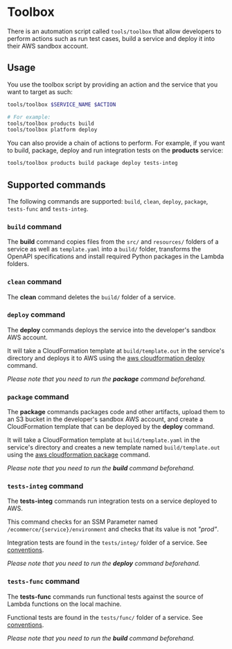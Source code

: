 Toolbox
=======

There is an automation script called `tools/toolbox` that allow developers to perform actions such as run test cases, build a service and deploy it into their AWS sandbox account.

## Usage

You use the toolbox script by providing an action and the service that you want to target as such:

```bash
tools/toolbox $SERVICE_NAME $ACTION

# For example:
tools/toolbox products build
tools/toolbox platform deploy
```

You can also provide a chain of actions to perform. For example, if you want to build, package, deploy and run integration tests on the __products__ service:

```bash
tools/toolbox products build package deploy tests-integ
```

## Supported commands

The following commands are supported: `build`, `clean`, `deploy`, `package`, `tests-func` and `tests-integ`.

### `build` command

The __build__ command copies files from the `src/` and `resources/` folders of a service as well as `template.yaml` into a `build/` folder, transforms the OpenAPI specifications and install required Python packages in the Lambda folders.

### `clean` command

The __clean__ command deletes the `build/` folder of a service.

### `deploy` command

The __deploy__ commands deploys the service into the developer's sandbox AWS account.

It will take a CloudFormation template at `build/template.out` in the service's directory and deploys it to AWS using the [aws cloudformation deploy](https://docs.aws.amazon.com/cli/latest/reference/cloudformation/deploy/index.html) command.

_Please note that you need to run the __package__ command beforehand._

### `package` command

The __package__ commands packages code and other artifacts, upload them to an S3 bucket in the developer's sandbox AWS account, and create a CloudFormation template that can be deployed by the __deploy__ command.

It will take a CloudFormation template at `build/template.yaml` in the service's directory and creates a new template named `build/template.out` using the [aws cloudformation package](https://docs.aws.amazon.com/cli/latest/reference/cloudformation/package.html) command.

_Please note that you need to run the __build__ command beforehand._

### `tests-integ` command

The __tests-integ__ commands run integration tests on a service deployed to AWS.

This command checks for an SSM Parameter named `/ecommerce/{service}/environment` and checks that its value is not _"prod"_.

Integration tests are found in the `tests/integ/` folder of a service. See [conventions](conventions.md).

_Please note that you need to run the __deploy__ command beforehand._

### `tests-func` command

The __tests-func__ commands run functional tests against the source of Lambda functions on the local machine.

Functional tests are found in the `tests/func/` folder of a service. See [conventions](conventions.md).

_Please note that you need to run the __build__ command beforehand._
